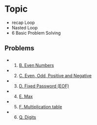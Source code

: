 # Topic

- recap Loop
- Nasted Loop
- 6 Basic Problem Solving

## Problems

- 1. [B. Even Numbers ](https://codeforces.com/group/MWSDmqGsZm/contest/219432/problem/b)

- 2. [C. Even, Odd, Positive and Negative ](https://codeforces.com/group/MWSDmqGsZm/contest/219432/problem/c)

- 3. [D. Fixed Password (EOF) ](https://codeforces.com/group/MWSDmqGsZm/contest/219432/problem/d)

- 4. [E. Max ](https://codeforces.com/group/MWSDmqGsZm/contest/219432/problem/e)

- 5. [F. Multiplication table ](https://codeforces.com/group/MWSDmqGsZm/contest/219432/problem/f)

- 6. [Q. Digits ](https://codeforces.com/group/MWSDmqGsZm/contest/219432/problem/q)
